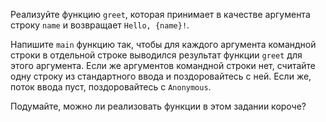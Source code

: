 

Реализуйте функцию `greet`, которая принимает в качестве аргумента строку `name` и возвращает `Hello, {name}!`.

Напишите `main` функцию так, чтобы для каждого аргумента командной строки в отдельной строке выводился результат функции `greet` для этого аргумента.
Если же аргументов командной строки нет, считайте одну строку из стандартного ввода и поздоровайтесь с ней. Если же, поток ввода пуст, поздоровайтесь с `Anonymous`.

Подумайте, можно ли реализовать функции в этом задании короче?
